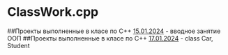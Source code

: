 # ClassWork.cpp
##Проекты выполненные в класе по С++
[15.01.2024](15.01.2024) - вводное занятие ООП
##Проекты выполненные в класе по С++
[17.01.2024](17.01.2024) - class Car, Student
